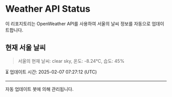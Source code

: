 
# Weather API Status

이 리포지토리는 OpenWeather API를 사용하여 서울의 날씨 정보를 자동으로 업데이트합니다.

## 현재 서울 날씨
> 서울의 현재 날씨: clear sky, 온도: -8.24°C, 습도: 45%

⏳ 업데이트 시간: 2025-02-07 07:27:12 (UTC)

---
자동 업데이트 봇에 의해 관리됩니다.
